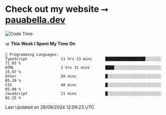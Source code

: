 # Check out my website ⭢ [pauabella.dev](https://pauabella.dev)

<!--START_SECTION:waka-->
![Code Time](http://img.shields.io/badge/Code%20Time-3%2C667%20hrs%2028%20mins-blue)

📊 **This Week I Spent My Time On** 

```text
💬 Programming Languages: 
TypeScript               11 hrs 13 mins      ██████████████████░░░░░░░   71.03 % 
HTML                     2 hrs 31 mins       ████░░░░░░░░░░░░░░░░░░░░░   15.97 % 
Other                    50 mins             █░░░░░░░░░░░░░░░░░░░░░░░░   05.29 % 
CSS                      48 mins             █░░░░░░░░░░░░░░░░░░░░░░░░   05.08 % 
JavaScript               21 mins             █░░░░░░░░░░░░░░░░░░░░░░░░   02.25 % 
```


 Last Updated on 28/08/2024 12:09:23 UTC
<!--END_SECTION:waka-->
